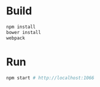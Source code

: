 # Build

```bash
npm install
bower install
webpack
```

# Run

```bash
npm start # http://localhost:1066
```